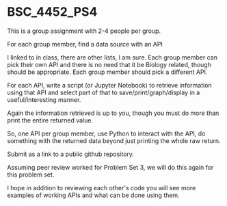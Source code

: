 # BSC_4452_PS4

This is a group assignment with 2-4 people per group.

For each group member, find a data source with an API

I linked to in class, there are other lists, I am sure. Each group member can pick their own API and there is no need that it be Biology related, though should be appropriate. Each group member should pick a different API.
 
For each API, write a script (or Jupyter Notebook) to retrieve information using that API and select part of that to save/print/graph/display in a useful/interesting manner.

Again the information retrieved is up to you, though you must do more than print the entire returned value.

So, one API per group member, use Python to interact with the API, do something with the returned data beyond just printing the whole raw return.

Submit as a link to a public github repository.

Assuming peer review worked for Problem Set 3, we will do this again for this problem set.

I hope in addition to reviewing each other's code you will see more examples of working APIs and what can be done using them.
